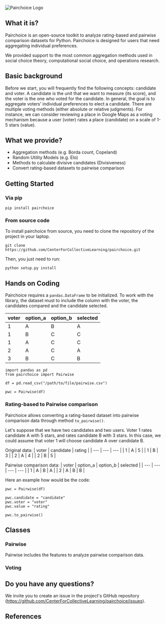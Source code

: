 ![Pairchoice Logo](/docs/pairchoice.png)

## What it is?

Pairchoice is an open-source toolkit to analyze rating-based and pairwise comparison datasets for Python. Pairchoice is designed for users that need aggregating individual preferences.

We provided support to the most common aggregation methods used in social choice theory, computational social choice, and operations research.

## Basic background

Before we start, you will frequently find the following concepts: candidate and voter. A candidate is the unit that we want to measure (its score), and the voter is the one who voted for the candidate. In general, the goal is to aggregate voters' individual preferences to elect a candidate. There are multiple voting methods (either absolute or relative judgments). For instance, we can consider reviewing a place in Google Maps as a voting mechanism because a user (voter) rates a place (candidate) on a scale of 1-5 stars (value).

## What we provide?

- Aggregation methods (e.g. Borda count, Copeland)
- Random Utility Models (e.g. Elo)
- Methods to calculate divisive candidates (Divisiveness)
- Convert rating-based datasets to pairwise comparison

## Getting Started

### Via pip

```
pip install pairchoice
```

### From source code

To install pairchoice from source, you need to clone the repository of the project in your laptop.

```
git clone https://github.com/CenterForCollectiveLearning/pairchoice.git
```

Then, you just need to run:

```
python setup.py install
```

## Hands on Coding

Pairchoice requires a `pandas.DataFrame` to be initialized. To work with the library, the dataset must to include the column with the voter, the candidates compared and the candidate selected.

| voter | option_a | option_b | selected |
| ----- | -------- | -------- | -------- |
| 1     | A        | B        | A        |
| 1     | B        | C        | C        |
| 1     | A        | C        | C        |
| 2     | A        | C        | A        |
| 3     | B        | C        | B        |

```
import pandas as pd
from pairchoice import Pairwise

df = pd.read_csv("/path/to/file/pairwise.csv")

pwc = Pairwise(df)
```

### Rating-based to Pairwise comparison

Pairchoice allows converting a rating-based dataset into pairwise comparison data through method `to_pairwise()`.

Let's suppose that we have two candidates and two users. Voter 1 rates candidate A with 5 stars, and rates candidate B with 3 stars. In this case, we could assume that voter 1 will choose candidate A over candidate B.

Original data:
| voter | candidate | rating |
| --- | --- | --- |
| 1 | A | 5 |
| 1 | B | 3 |
| 2 | A | 4 |
| 2 | B | 5 |

Pairwise comparison data:
| voter | option_a | option_b | selected |
| --- | --- | --- | --- |
| 1 | A | B | A |
| 2 | A | B | B |

Here an example how would be the code:

```
pwc = Pairwise(df)

pwc.candidate = "candidate"
pwc.voter = "voter"
pwc.value = "rating"

pwc.to_pairwise()
```

## Classes

### Pairwise

Pairwise includes the features to analyze pairwise comparison data.

### Voting

## Do you have any questions?

We invite you to create an issue in the project's GitHub repository (https://github.com/CenterForCollectiveLearning/pairchoice/issues).

## References
